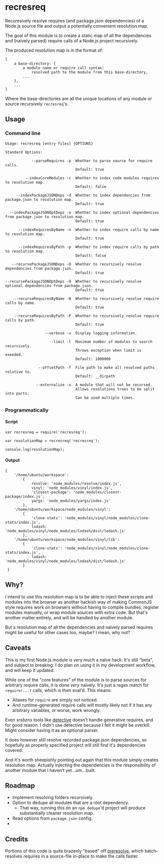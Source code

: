recresreq
=========

Recuresively resolve requires (and package.json dependencies) of a Node.js source file and output a potentially convenient resolution map.

The goal of this module is to create a static map of all the dependencies and (naïvely parsed) require calls of a Node.js project recursively. 

The produced resolution map is in the format of:

    [
        a base-directory: {
            a module name or require call syntax: 
                resolved path to the module from this base-directory,
            ...
        },
        ...  
    ]

Where the base-directories are all the unique locations of any module or source recursively `recresreq`'s.

Usage
-----

### Command line

    Usage: recresreq [entry files] {OPTIONS}
    
    Standard Options:
    
                --parseRequires -p  Whether to parse source for require calls. 
                                    Default: true
    
             --indexCoreModules -c  Whether to index code modules requires to resolution map. 
                                    Default: false
    
         --indexPackageJSONDeps -d  Whether to index dependencies from package.json to resolution map. 
                                    Default: true
    
      --indexPackageJSONOptDeps -o  Whether to index optional dependencies from package.json to resolution map. 
                                    Default: true
    
          --indexRequiresByName -n  Whether to index require calls by name to resolution map. 
                                    Default: true
    
          --indexRequiresByPath -p  Whether to index require calls by path to resolution map. 
                                    Default: false
    
       --recursePackageJSONDeps -D  Whether to recursively resolve dependencies from package.json. 
                                    Default: true
    
    --recursePackageJSONOptDeps -O  Whether to recursively resolve optional dependencies from package.json. 
                                    Default: true
    
        --recurseRequiresByName -N  Whether to recursively resolve require calls by name. 
                                    Default: true
    
        --recurseRequiresByPath -P  Whether to recursively resolve require calls by path. 
                                    Default: true
    
                      --verbose -v  Display logging information.
    
                        --limit -l  Maximum number of modules to search recursively. 
                                    Throws exception when limit is exeeded. 
                                    Default: 1000000
    
                   --offsetPath -f  File path to make all resolved paths relative to. 
                                    Default: __dirpath
    
                  --externalize -x  A module that will not be recursed. 
                                    Allows resolutions trees to be split into parts.
                                    Can be used multiple times.

### Programmatically

#### Script

    var recresreq = require('recresreq');
    
    var resolutionMap = recresreq('recresreq');
    
    console.log(resolutionMap);
    
#### Output

    { 
        '/home/ubuntu/workspace': 
            { 
                resolve: 'node_modules/resolve/index.js',
                vinyl: 'node_modules/vinyl/index.js',
                'closest-package': 'node_modules/closest-package/index.js',
                yargs: 'node_modules/yargs/index.js' 
            },
        '/home/ubuntu/workspace/node_modules/vinyl': 
            { 
                'clone-stats': 'node_modules/vinyl/node_modules/clone-stats/index.js',
                lodash: 'node_modules/vinyl/node_modules/lodash/dist/lodash.js' 
            },
        '/home/ubuntu/workspace/node_modules/vinyl/lib': 
            { 
                'clone-stats': 'node_modules/vinyl/node_modules/clone-stats/index.js',
                lodash: 'node_modules/vinyl/node_modules/lodash/dist/lodash.js' 
            }
     }

Why?
----

I intend to use this resolution map is to be able to inject these scripts and modules into the browser as another hackish way of making CommonJS style requires work on browsers without having to compile bundles, register modules manually, or wrap module sources with extra code. But that's another matter entirely, and will be handled by another module. 

But a resolution map of all the dependencies and naïvely parsed requires might be useful for other cases too, maybe? I mean, why not?

Caveats
-------

This is my first Node.js module is very much a naïve hack. It's still "beta", and subject to breaking. I do plan on using it in my development workflow, and will keep it updated.

While one of the "core features" of the module is to parse sources for arbitrary require calls, it is done _very_ naïvely. It's just a regex match for `require(...)` calls, which is then eval'd. This means:

-   Aliases for `require` are simply not noticed.
-   And runtime-generated require calls will mostly likely not if it has any arbitrary variables, or worse, work wrongly.

Even _srsbzns_ tools like [detective] doesn't handle generative requires, and for good reason. I didn't use detective because I felt it might be overkill. Might consider having it as an optional parser.

It does however still resolve recorded package.json dependencies, so hopefully as properly specified project will still find it's dependencies covered.

And it's worth sheepishly pointing out again that this module simply creates resolution map. Actually injecting the dependencies is the responsibility of another module that I haven't yet...um...built.

Roadmap
-------

-   Implement resolving folders recursively.
-   Option to dedupe all modules that are a root dependency.
    -   That way, running this on an `npm dedupe`'d project will produce substantially cleaner resolution map.
-   Read options from `package.json` config.
-   
Credits
-------

Portions of this code is quite brazenly "based" off [preresolve], which batch-resolves requires in a source-file in-place to make the calls faster.



[detective]: https://github.com/substack/node-detective
[preresolve]: https://github.com/650Industries/preresolve
[brwserreq]: https://github.com/5310/brwserreq